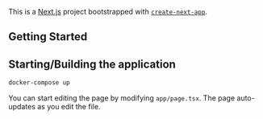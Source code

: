 This is a [Next.js](https://nextjs.org/) project bootstrapped with [`create-next-app`](https://github.com/vercel/next.js/tree/canary/packages/create-next-app).

## Getting Started

## Starting/Building the application
```bash
docker-compose up
```

You can start editing the page by modifying `app/page.tsx`. The page auto-updates as you edit the file.
